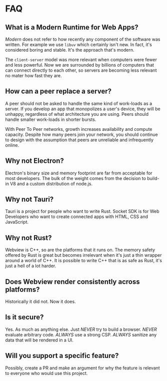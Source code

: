 # FAQ

## What is a Modern Runtime for Web Apps?

*Modern* does not refer to how recently any component of the software was
written. For example we use `libuv` which certainly isn't new. In fact, it's
considered boring and stable. It's the approach that's modern.

The `client-server` model was more relevant when computers were fewer and less
powerful. Now we are surrounded by billions of computers that can connect
directly to each other, so servers are becoming less relevant no mater how fast
they are.

## How can a peer replace a server?

A peer should not be asked to handle the same kind of work-loads as a server. If
you develop an app that monopolizes a user's device, they will be unhappy,
regardless of what architecture you are using. Peers should handle smaller
work-loads in shorter bursts.

With Peer To Peer networks, growth increases availability and compute capacity.
Despite how many peers join your network, you should continue to design with the
assumption that peers are unreliable and infrequently online.


## Why not Electron?

Electron's binary size and memory footprint are far from acceptable for most
developers. The bulk of the weight comes from the decision to build-in V8 and
a custom distribution of node.js.


## Why not Tauri?

Tauri is a project for people who want to write Rust. Socket SDK is for Web
Developers who want to create connected apps with HTML, CSS and JavaScript.


## Why not Rust?

Webview is C++, so are the platforms that it runs on. The memory safety offered
by Rust is great but becomes irrelevant when it's just a thin wrapper around a
world of C++. It is possible to write C++ that is as safe as Rust, it's just a
hell of a lot harder.


## Does Webview render consistently across platforms?

Historically it did not. Now it does.


## Is it secure?

Yes. As much as anything else. Just *NEVER* try to build a browser. *NEVER*
evaluate arbitrary code. *ALWAYS* use a strong CSP. *ALWAYS* sanitize any
data that will be rendered in a UI.


## Will you support a specific feature?

Possibly, create a PR and make an argument for why the feature is relevant to
everyone who would use this project.
